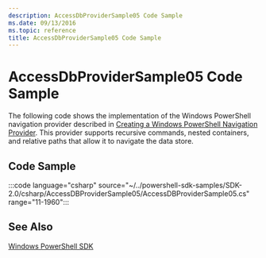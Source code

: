 ```yaml
---
description: AccessDbProviderSample05 Code Sample
ms.date: 09/13/2016
ms.topic: reference
title: AccessDbProviderSample05 Code Sample
---
```

# AccessDbProviderSample05 Code Sample

The following code shows the implementation of the Windows PowerShell navigation provider described
in
[Creating a Windows PowerShell Navigation Provider](./creating-a-windows-powershell-navigation-provider.md).
This provider supports recursive commands, nested containers, and relative paths that allow it to
navigate the data store.

## Code Sample

:::code language="csharp" source="~/../powershell-sdk-samples/SDK-2.0/csharp/AccessDBProviderSample05/AccessDBProviderSample05.cs" range="11-1960":::

## See Also

[Windows PowerShell SDK](../windows-powershell-reference.md)
